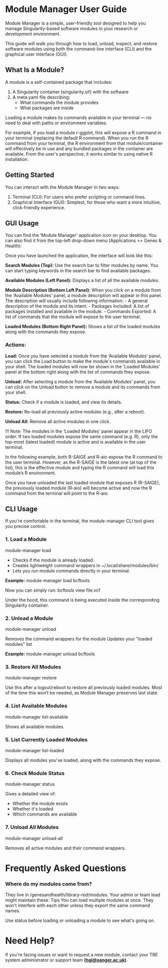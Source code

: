 # Module Manager User Guide
Module Manager is a simple, user-friendly tool designed to help you manage Singularity-based software modules in your research or development environment.

This guide will walk you through how to load, unload, inspect, and restore software modules using both the command-line interface (CLI) and the graphical user interface (GUI).

## What Is a Module?
A module is a self-contained package that includes:

1. A Singularity container (singularity.sif) with the software
2. A meta.yaml file describing:
    - What commands the module provides
    - What packages are inside

Loading a module makes its commands available in your terminal — no need to deal with paths or environment variables. 

For example, if you load a module r-ggplot, this will expose a R command in your terminal (replacing the default R command). When you run the R command from your terminal, the R environment from that module/container will effectively be in use and any bundled packages in the container are available. From the user's perspective, it works similar to using native R installation.

## Getting Started
You can interact with the Module Manager in two ways:

1. Terminal (CLI): For users who prefer scripting or command lines.
2. Graphical Interface (GUI): Simplest, for those who want a more intuitive, click-friendly experience.

## GUI Usage
You can find the ‘Module Manager’ application icon on your desktop. You can also find it from the top-left drop-down menu (Applications >> Genes & Health):


Once you have launched the application, the interface will look like this:


**Search Modules (Top):** Use the search bar to filter modules by name. You can start typing keywords in the search bar to find available packages.

**Available Modules (Left Panel):** Displays a list of all the available modules.

**Module Description (Bottom Left Panel):** When you click on a module from the ‘Available Modules’ panel, a module description will appear in this panel. The description will usually include following information:
    - A general description of the module and its intent.
    - Packages Included: A list of packages installed and available in the module.
    - Commands Exported: A list of commands that the module will expose to the user terminal.

**Loaded Modules (Bottom Right Panel):** Shows a list of the loaded modules along with the commands they expose.

### Actions:
**Load:** Once you have selected a module from the ‘Available Modules’ panel, you can click the Load button to make the module's commands available in your shell. The loaded modules will now be shown in the ‘Loaded Modules’ panel at the bottom right along with the list of commands they expose.

**Unload:** After selecting a module from the ‘Available Modules’ panel, you can click on the Unload button to remove a module and its commands from your shell.

**Status:** Check if a module is loaded, and view its details.

**Restore:** Re-load all previously active modules (e.g., after a reboot).

**Unload All:** Remove all active modules in one click.

!!! Note:
    The modules in the ‘Loaded Modules’ panel appear in the LIFO order. If two loaded modules expose the same command (e.g. R), only the top-most (latest loaded) module is active and is available in the user terminal.

In the following example, both R-SAIGE and R-aio expose the R command to the user terminal. However, as the R-SAIGE is the latest one (at top of the list), this is the effective module and typing the R command will load this module’s R environment.

Once you have unloaded the last loaded module that exposes R (R-SAIGE), the previously loaded module (R-aio) will become active and now the R command from the terminal will point to the R-aio:

## CLI Usage
If you're comfortable in the terminal, the module-manager CLI tool gives you precise control.
### 1. Load a Module
module-manager load <module-name>

- Checks if the module is already loaded.
- Creates lightweight command wrappers in ~/.local/share/modules/bin/
- Lets you run module commands directly in your terminal.

**Example:**
module-manager load bcftools

Now you can simply run:
bcftools view file.vcf


Under the hood, this command is being executed inside the corresponding Singularity container.

### 2. Unload a Module
module-manager unload <module-name>


Removes the command wrappers for the module
Updates your "loaded modules" list

**Example:**
module-manager unload bcftools

### 3. Restore All Modules
module-manager restore


Use this after a logout/reboot to restore all previously loaded modules. Most of the time this won’t be needed, as Module Manager preserves last state.

### 4. List Available Modules
module-manager list-available


Shows all available modules.

### 5. List Currently Loaded Modules
module-manager list-loaded

Displays all modules you've loaded, along with the commands they expose.

### 6. Check Module Status
module-manager status <module-name>


Gives a detailed view of:
  - Whether the module exists
  - Whether it's loaded
  - Which commands are available

### 7. Unload All Modules
module-manager unload-all


Removes all active modules and their command wrappers.

# Frequently Asked Questions
### Where do my modules come from?
They live in /genesandhealth/library-red/modules. Your admin or team lead might maintain these.
Tips
You can load multiple modules at once. They won't interfere with each other unless they export the same command names. 

Use status before loading or unloading a module to see what's going on.

# Need Help?
If you're facing issues or want to request a new module, contact your TRE system administrator or support team **(hgi@sanger.ac.uk)**.
